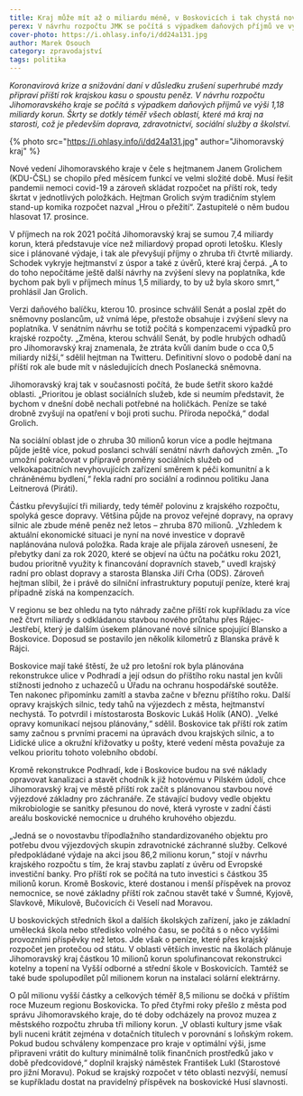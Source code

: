 ```yaml
---
title: Kraj může mít až o miliardu méně, v Boskovicích i tak chystá novou základnu pro záchranku
perex: V návrhu rozpočtu JMK se počítá s výpadkem daňových příjmů ve výši 1,18 miliardy korun. Škrty se dotkly téměř všech oblastí, které má kraj na starosti.
cover-photo: https://i.ohlasy.info/i/dd24a131.jpg
author: Marek Osouch
category: zpravodajství
tags: politika
---
```


*Koronavirová krize a snižování daní v důsledku zrušení superhrubé mzdy připraví příští rok krajskou kasu o spoustu peněz. V návrhu rozpočtu Jihomoravského kraje se počítá s výpadkem daňových příjmů ve výši 1,18 miliardy korun. Škrty se dotkly téměř všech oblastí, které má kraj na starosti, což je především doprava, zdravotnictví, sociální služby a školství.*

{% photo src="https://i.ohlasy.info/i/dd24a131.jpg" author="Jihomoravský kraj" %}

Nové vedení Jihomoravského kraje v čele s hejtmanem Janem Grolichem (KDU-ČSL) se chopilo před měsícem funkcí ve velmi složité době. Musí řešit pandemii nemoci covid-19 a zároveň skládat rozpočet na příští rok, tedy škrtat v jednotlivých položkách. Hejtman Grolich svým tradičním stylem stand-up komika rozpočet nazval „Hrou o přežití“. Zastupitelé o něm budou hlasovat 17. prosince.

V příjmech na rok 2021 počítá Jihomoravský kraj se sumou 7,4 miliardy korun, která představuje více než miliardový propad oproti letošku. Klesly sice i plánované výdaje, i tak ale převyšují příjmy o zhruba tři čtvrtě miliardy. Schodek vykryje hejtmanství z úspor a také z úvěrů, které kraj čerpá. „A to do toho nepočítáme ještě další návrhy na zvýšení slevy na poplatníka, kde bychom pak byli v příjmech mínus 1,5 miliardy, to by už byla skoro smrt,“ prohlásil Jan Grolich.

Verzi daňového balíčku, kterou 10. prosince schválil Senát a poslal zpět do sněmovny poslancům, už vnímá lépe, přestože obsahuje i zvýšení slevy na poplatníka. V senátním návrhu se totiž počítá s kompenzacemi výpadků pro krajské rozpočty. „Změna, kterou schválil Senát, by podle hrubých odhadů pro Jihomoravský kraj znamenala, že ztráta kvůli daním bude o cca 0,5 miliardy nižší,“ sdělil hejtman na Twitteru. Definitivní slovo o podobě daní na příští rok ale bude mít v následujících dnech Poslanecká sněmovna.

Jihomoravský kraj tak v současnosti počítá, že bude šetřit skoro každé oblasti. „Prioritou je oblast sociálních služeb, kde si neumím představit, že bychom v dnešní době nechali potřebné na holičkách. Peníze se také drobně zvyšují na opatření v boji proti suchu. Příroda nepočká,“ dodal Grolich.

Na sociální oblast jde o zhruba 30 milionů korun více a podle hejtmana půjde ještě více, pokud poslanci schválí senátní návrh daňových změn. „To umožní pokračovat v přípravě proměny sociálních služeb od velkokapacitních nevyhovujících zařízení směrem k péči komunitní a k chráněnému bydlení,“ řekla radní pro sociální a rodinnou politiku Jana Leitnerová (Piráti).

Částku převyšující tři miliardy, tedy téměř polovinu z krajského rozpočtu, spolyká gesce dopravy. Většina půjde na provoz veřejné dopravy, na opravy silnic ale zbude méně peněz než letos – zhruba 870 milionů. „Vzhledem k aktuální ekonomické situaci je nyní na nové investice v dopravě naplánována nulová položka. Rada kraje ale přijala zároveň usnesení, že přebytky daní za rok 2020, které se objeví na účtu na počátku roku 2021, budou prioritně využity k financování dopravních staveb,“ uvedl krajský radní pro oblast dopravy a starosta Blanska Jiří Crha (ODS). Zároveň hejtman slíbil, že i právě do silniční infrastruktury poputují peníze, které kraj případně získá na kompenzacích.

V regionu se bez ohledu na tyto náhrady začne příští rok kupříkladu za více než čtvrt miliardy s odkládanou stavbou nového průtahu přes Rájec-Jestřebí, který je dalším úsekem plánované nové silnice spojující Blansko a Boskovice. Doposud se postavilo jen několik kilometrů z Blanska právě k Rájci.

Boskovice mají také štěstí, že už pro letošní rok byla plánována rekonstrukce ulice v Podhradí a její odsun do příštího roku nastal jen kvůli stížnosti jednoho z uchazečů u Úřadu na ochranu hospodářské soutěže. Ten nakonec připomínku zamítl a stavba začne v březnu příštího roku. Další opravy krajských silnic, tedy tahů na výjezdech z města, hejtmanství nechystá. To potvrdil i místostarosta Boskovic Lukáš Holík (ANO). „Velké opravy komunikací nejsou plánovány,“ sdělil. Boskovice tak příští rok zatím samy začnou s prvními pracemi na úpravách dvou krajských silnic, a to Lidické ulice a okružní křižovatky u pošty, které vedení města považuje za velkou prioritu tohoto volebního období. 

Kromě rekonstrukce Podhradí, kde i Boskovice budou na své náklady opravovat kanalizaci a stavět chodník k již hotovému v Pilském údolí, chce Jihomoravský kraj ve městě příští rok začít s plánovanou stavbou nové výjezdové základny pro záchranáře. Ze stávající budovy vedle objektu mikrobiologie se sanitky přesunou do nové, která vyroste v zadní části areálu boskovické nemocnice u druhého kruhového objezdu.

„Jedná se o novostavbu třípodlažního standardizovaného objektu pro potřebu dvou výjezdových skupin zdravotnické záchranné služby. Celkové předpokládané výdaje na akci jsou 86,2 milionu korun,“ stojí v návrhu krajského rozpočtu s tím, že kraj stavbu zaplatí z úvěru od Evropské investiční banky. Pro příští rok se počítá na tuto investici s částkou 35 milionů korun. Kromě Boskovic, které dostanou i menší příspěvek na provoz nemocnice, se nové základny příští rok začnou stavět také v Šumné, Kyjově, Slavkově, Mikulově, Bučovicích či Veselí nad Moravou.

U boskovických středních škol a dalších školských zařízení, jako je základní umělecká škola nebo středisko volného času, se počítá s o něco vyššími provozními příspěvky než letos. Jde však o peníze, které přes krajský rozpočet jen protečou od státu. V oblasti větších investic na školách plánuje Jihomoravský kraj částkou 10 milionů korun spolufinancovat rekonstrukci kotelny a topení na Vyšší odborné a střední škole v Boskovicích. Tamtéž se také bude spolupodílet půl milionem korun na instalaci solární elektrárny.

O půl milionu vyšší částky a celkových téměř 8,5 milionu se dočká v příštím roce Muzeum regionu Boskovicka. To před čtyřmi roky přešlo z města pod správu Jihomoravského kraje, do té doby odcházely na provoz muzea z městského rozpočtu zhruba tři miliony korun. „V oblasti kultury jsme však byli nuceni krátit zejména v dotačních titulech v porovnání s loňským rokem. Pokud budou schváleny kompenzace pro kraje v optimální výši, jsme připraveni vrátit do kultury minimálně tolik finančních prostředků jako v době předcovidové,“ doplnil krajský náměstek František Lukl (Starostové pro jižní Moravu). Pokud se krajský rozpočet v této oblasti nezvýší, nemusí se kupříkladu dostat na pravidelný příspěvek na boskovické Husí slavnosti.
